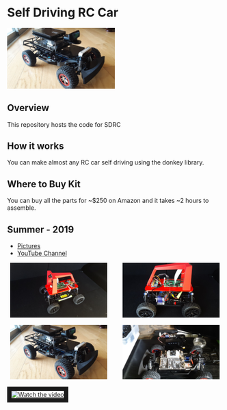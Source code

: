 # Self Driving RC Car

<img src="./images/20200103_122049.jpg" width="50%">

## Overview

This repository hosts the code for SDRC

## How it works

You can make almost any RC car self driving using the donkey library.  


## Where to Buy Kit

You can buy all the parts for ~$250 on Amazon and it takes ~2 hours to assemble. 


## Summer - 2019
- [Pictures](https://photos.app.goo.gl/4Xc3sHw3wsco1p8X7)
- [YouTube Channel](https://www.youtube.com/playlist?list=PL6_LGlA3QhUI5mMHQeUIQ3YoMwjPCb8TH)
<p align="center">
  <img alt="Light" src="./images/sdrc-img.jpg" width="45%">
&nbsp; &nbsp; &nbsp; &nbsp;
  <img alt="Dark" src="./images/sdrc-img2.jpg" width="45%">
</p>
<p align="center">
  <img alt="Light" src="./images/20200103_122049.jpg" width="45%">
&nbsp; &nbsp; &nbsp; &nbsp;
  <img alt="Dark" src="./images/20200101_112657.jpg" width="45%">
</p>
<a href="http://www.youtube.com/watch?feature=player_embedded&v=C4USwkLQbWc" target="_blank">
 <img src="http://img.youtube.com/vi/C4USwkLQbWc/mqdefault.jpg" alt="Watch the video" width="480" height="360" border="10" />
</a>
